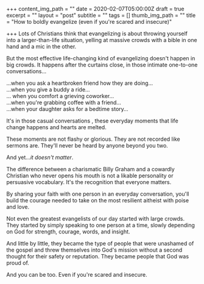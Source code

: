 +++
content_img_path = ""
date = 2020-02-07T05:00:00Z
draft = true
excerpt = ""
layout = "post"
subtitle = ""
tags = []
thumb_img_path = ""
title = "How to boldly evangelize (even if you're scared and insecure)"

+++
Lots of Christians think that evangelizing is about throwing yourself into a larger-than-life situation, yelling at massive crowds with a bible in one hand and a mic in the other.

But the most effective life-changing kind of evangelizing doesn't happen in big crowds. It happens after the curtains close, in those intimate one-to-one conversations…

...when you ask a heartbroken friend how they are doing…  
...when you give a buddy a ride…  
… when you comfort a grieving coworker…  
...when you're grabbing coffee with a friend…  
...when your daughter asks for a bedtime story…

It's in those casual conversations , these everyday moments that life change happens and hearts are melted.

These moments are not flashy or glorious. They are not recorded like sermons are. They'll never be heard by anyone beyond you two.

And yet..._it doesn't matter_.

The difference between a charismatic Billy Graham and a cowardly Christian who never opens his mouth is not a likable personality or persuasive vocabulary. It's the recognition that everyone matters.

By sharing your faith with one person in an everyday conversation, you'll build the courage needed to take on the most resilient aitheist with poise and love.

Not even the greatest evangelists of our day started with large crowds. They started by simply speaking to one person at a time, slowly depending on God for strength, courage, words, and insight.

And little by little, they became the type of people that were unashamed of the gospel and threw themselves into God's mission without a second thought for their safety or reputation. They became people that God was proud of.

And you can be too. Even if you're scared and insecure.